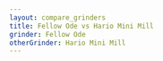 ```yaml
---
layout: compare_grinders
title: Fellow Ode vs Hario Mini Mill
grinder: Fellow Ode
otherGrinder: Hario Mini Mill
---
```

